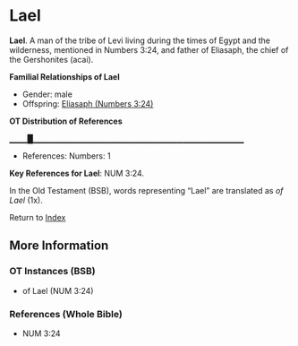 # Lael
**Lael**. 
A man of the tribe of Levi living during the times of Egypt and the wilderness, mentioned in Numbers 3:24, and father of Eliasaph, the chief of the Gershonites (acai). 




**Familial Relationships of Lael**


* Gender: male
* Offspring: [Eliasaph (Numbers 3:24)](Eliasaph.2.md)


**OT Distribution of References**

▁▁▁█▁▁▁▁▁▁▁▁▁▁▁▁▁▁▁▁▁▁▁▁▁▁▁▁▁▁▁▁▁▁▁▁▁▁▁
* References: Numbers: 1



**Key References for Lael**: 
NUM 3:24. 


In the Old Testament (BSB), words representing “Lael” are translated as 
*of Lael* (1x). 




Return to [Index](00-Index.md)

## More Information

### OT Instances (BSB)

* of Lael (NUM 3:24)



### References (Whole Bible)

* NUM 3:24




